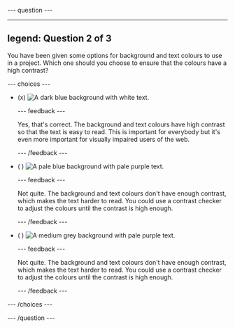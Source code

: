 --- question ---

---

## legend: Question 2 of 3

You have been given some options for background and text colours to use in a project. Which one should you choose to ensure that the colours have a high contrast?

--- choices ---

- (x) ![A dark blue background with white text.](images/contrast-a.PNG)

  --- feedback ---

  Yes, that's correct. The background and text colours have high contrast so that the text is easy to read. This is important for everybody but it's even more important for visually impaired users of the web.

  --- /feedback ---

- ( ) ![A pale blue background with pale purple text.](images/contrast-b.PNG)

  --- feedback ---

  Not quite. The background and text colours don't have enough contrast, which makes the text harder to read. You could use a contrast checker to adjust the colours until the contrast is high enough.

  --- /feedback ---

- ( ) ![A medium grey background with pale purple text.](images/contrast-c.PNG)

  --- feedback ---

  Not quite. The background and text colours don't have enough contrast, which makes the text harder to read. You could use a contrast checker to adjust the colours until the contrast is high enough.

  --- /feedback ---

--- /choices ---

--- /question ---
